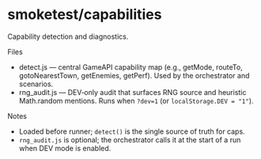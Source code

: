 # smoketest/capabilities

Capability detection and diagnostics.

Files
- detect.js — central GameAPI capability map (e.g., getMode, routeTo, gotoNearestTown, getEnemies, getPerf). Used by the orchestrator and scenarios.
- rng_audit.js — DEV‑only audit that surfaces RNG source and heuristic Math.random mentions. Runs when `?dev=1` (or `localStorage.DEV = "1"`).

Notes
- Loaded before runner; `detect()` is the single source of truth for caps.
- `rng_audit.js` is optional; the orchestrator calls it at the start of a run when DEV mode is enabled.